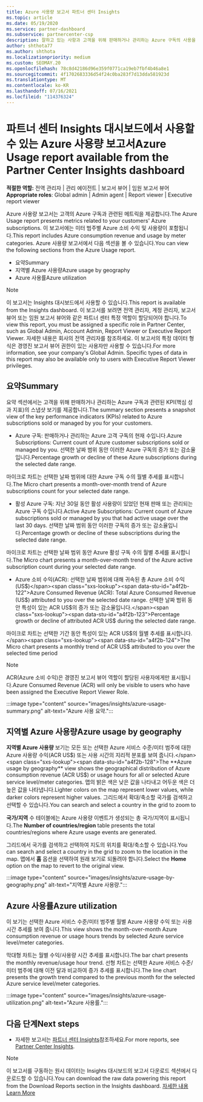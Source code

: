 ```yaml
---
title: Azure 사용량 보고서 파트너 센터 Insights
ms.topic: article
ms.date: 05/19/2020
ms.service: partner-dashboard
ms.subservice: partnercenter-csp
description: 잘하고 있는 사항과 고객을 위해 판매하거나 관리하는 Azure 구독의 사용을 개선할 수 있는 위치를 확인합니다.
author: shthota77
ms.author: shthota
ms.localizationpriority: medium
ms.custom: SEOMAY.20
ms.openlocfilehash: 78c8d42186d96e359f0771ca19eb7fbf4b46a8e1
ms.sourcegitcommit: 4f1702683336d54f24c0ba283f7d13dda581923d
ms.translationtype: MT
ms.contentlocale: ko-KR
ms.lasthandoff: 07/16/2021
ms.locfileid: "114376324"
---
```

# <a name="azure-usage-report-available-from-the-partner-center-insights-dashboard"></a><span data-ttu-id="a4f2b-103">파트너 센터 Insights 대시보드에서 사용할 수 있는 Azure 사용량 보고서</span><span class="sxs-lookup"><span data-stu-id="a4f2b-103">Azure Usage report available from the Partner Center Insights dashboard</span></span>

<span data-ttu-id="a4f2b-104">**적절한 역할:** 전역 관리자 | 관리 에이전트 | 보고서 뷰어 | 임원 보고서 뷰어</span><span class="sxs-lookup"><span data-stu-id="a4f2b-104">**Appropriate roles**: Global admin | Admin agent | Report viewer | Executive report viewer</span></span>

<span data-ttu-id="a4f2b-105">Azure 사용량 보고서는 고객의 Azure 구독과 관련된 메트릭을 제공합니다.</span><span class="sxs-lookup"><span data-stu-id="a4f2b-105">The Azure Usage report presents metrics related to your customers' Azure subscriptions.</span></span> <span data-ttu-id="a4f2b-106">이 보고서에는 미터 범주별 Azure 소비 수익 및 사용량이 포함됩니다.</span><span class="sxs-lookup"><span data-stu-id="a4f2b-106">This report includes Azure consumption revenue and usage by meter categories.</span></span> <span data-ttu-id="a4f2b-107">Azure 사용량 보고서에서 다음 섹션을 볼 수 있습니다.</span><span class="sxs-lookup"><span data-stu-id="a4f2b-107">You can view the following sections from the Azure Usage report.</span></span>

- <span data-ttu-id="a4f2b-108">요약</span><span class="sxs-lookup"><span data-stu-id="a4f2b-108">Summary</span></span>
- <span data-ttu-id="a4f2b-109">지역별 Azure 사용량</span><span class="sxs-lookup"><span data-stu-id="a4f2b-109">Azure usage by geography</span></span>
- <span data-ttu-id="a4f2b-110">Azure 사용률</span><span class="sxs-lookup"><span data-stu-id="a4f2b-110">Azure utilization</span></span>

 > [!NOTE]
 > <span data-ttu-id="a4f2b-111">이 보고서는 Insights 대시보드에서 사용할 수 있습니다.</span><span class="sxs-lookup"><span data-stu-id="a4f2b-111">This report is available from the Insights dashboard.</span></span> <span data-ttu-id="a4f2b-112">이 보고서를 보려면 전역 관리자, 계정 관리자, 보고서 뷰어 또는 임원 보고서 뷰어와 같은 파트너 센터 특정 역할이 할당되어야 합니다.</span><span class="sxs-lookup"><span data-stu-id="a4f2b-112">To view this report, you must be assigned a specific role in Partner Center, such as Global Admin, Account Admin, Report Viewer or Executive Report Viewer.</span></span> <span data-ttu-id="a4f2b-113">자세한 내용은 회사의 전역 관리자를 참조하세요. 이 보고서의 특정 데이터 형식은 경영진 보고서 뷰어 권한이 있는 사용자만 사용할 수 있습니다.</span><span class="sxs-lookup"><span data-stu-id="a4f2b-113">For more information, see your company's Global Admin. Specific types of data in this report may also be available only to users with Executive Report Viewer privileges.</span></span>

## <a name="summary"></a><span data-ttu-id="a4f2b-114">요약</span><span class="sxs-lookup"><span data-stu-id="a4f2b-114">Summary</span></span>

<span data-ttu-id="a4f2b-115">요약 섹션에서는 고객을 위해 판매하거나 관리하는 Azure 구독과 관련된 KPI(핵심 성과 지표)의 스냅샷 보기를 제공합니다.</span><span class="sxs-lookup"><span data-stu-id="a4f2b-115">The summary section presents a snapshot view of the key performance indicators (KPIs) related to Azure subscriptions sold or managed by you for your customers.</span></span>  

- <span data-ttu-id="a4f2b-116">Azure 구독: 판매하거나 관리하는 Azure 고객 구독의 현재 수입니다.</span><span class="sxs-lookup"><span data-stu-id="a4f2b-116">Azure Subscriptions: Current count of Azure customer subscriptions sold or managed by you.</span></span>
<span data-ttu-id="a4f2b-117">선택한 날짜 범위 동안 이러한 Azure 구독의 증가 또는 감소율입니다.</span><span class="sxs-lookup"><span data-stu-id="a4f2b-117">Percentage growth or decline of these Azure subscriptions during the selected date range.</span></span>

<span data-ttu-id="a4f2b-118">마이크로 차트는 선택한 날짜 범위에 대한 Azure 구독 수의 월별 추세를 표시합니다.</span><span class="sxs-lookup"><span data-stu-id="a4f2b-118">The Micro chart presents a month-over-month trend of Azure subscriptions count for your selected date range.</span></span>
- <span data-ttu-id="a4f2b-119">활성 Azure 구독: 지난 30일 동안 활성 사용량이 있었던 현재 판매 또는 관리되는 Azure 구독 수입니다.</span><span class="sxs-lookup"><span data-stu-id="a4f2b-119">Active Azure Subscriptions: Current count of Azure subscriptions sold or managed by you that had active usage over the last 30 days.</span></span>
<span data-ttu-id="a4f2b-120">선택한 날짜 범위 동안 이러한 구독의 증가 또는 감소율입니다.</span><span class="sxs-lookup"><span data-stu-id="a4f2b-120">Percentage growth or decline of these subscriptions during the selected date range.</span></span>

<span data-ttu-id="a4f2b-121">마이크로 차트는 선택한 날짜 범위 동안 Azure 활성 구독 수의 월별 추세를 표시합니다.</span><span class="sxs-lookup"><span data-stu-id="a4f2b-121">The Micro chart presents a month-over-month trend of the Azure active subscription count during your selected date range.</span></span>

- <span data-ttu-id="a4f2b-122">Azure 소비 수익(ACR): 선택한 날짜 범위에 대해 귀속된 총 Azure 소비 수익(US$)</span><span class="sxs-lookup"><span data-stu-id="a4f2b-122">Azure Consumed Revenue (ACR): Total Azure Consumed Revenue (US$) attributed to you over the selected date range.</span></span>
<span data-ttu-id="a4f2b-123">선택한 날짜 범위 동안 특성이 있는 ACR US$의 증가 또는 감소율입니다.</span><span class="sxs-lookup"><span data-stu-id="a4f2b-123">Percentage growth or decline of attributed ACR US$ during the selected date range.</span></span> 

<span data-ttu-id="a4f2b-124">마이크로 차트는 선택한 기간 동안 특성이 있는 ACR US$의 월별 추세를 표시합니다.</span><span class="sxs-lookup"><span data-stu-id="a4f2b-124">The Micro chart presents a monthly trend of ACR US$ attributed to you over the selected time period</span></span>


> [!NOTE]
 > <span data-ttu-id="a4f2b-125">ACR(Azure 소비 수익)은 경영진 보고서 뷰어 역할이 할당된 사용자에게만 표시됩니다.</span><span class="sxs-lookup"><span data-stu-id="a4f2b-125">Azure Consumed Revenue (ACR) will only be visible to users who have been assigned the Executive Report Viewer Role.</span></span>

:::image type="content" source="images/insights/azure-usage-summary.png" alt-text="Azure 사용 요약.":::

## <a name="azure-usage-by-geography"></a><span data-ttu-id="a4f2b-127">지역별 Azure 사용량</span><span class="sxs-lookup"><span data-stu-id="a4f2b-127">Azure usage by geography</span></span>

<span data-ttu-id="a4f2b-128">**지역별 Azure 사용량** 보기는 모든 또는 선택한 Azure 서비스 수준/미터 범주에 대한 Azure 사용량 수익(ACR US$) 또는 사용 시간의 지리적 분포를 보여 줍니다.</span><span class="sxs-lookup"><span data-stu-id="a4f2b-128">The **Azure usage by geography** view shows the geographical distribution of Azure consumption revenue (ACR US$) or usage hours for all or selected Azure service level/meter categories.</span></span> <span data-ttu-id="a4f2b-129">맵의 밝은 색은 낮은 값을 나타내고 어두운 색은 더 높은 값을 나타냅니다.</span><span class="sxs-lookup"><span data-stu-id="a4f2b-129">Lighter colors on the map represent lower values, while darker colors represent higher values.</span></span> <span data-ttu-id="a4f2b-130">그리드에서 확대/축소할 국가를 검색하고 선택할 수 있습니다.</span><span class="sxs-lookup"><span data-stu-id="a4f2b-130">You can search and select a country in the grid to zoom to</span></span> 

<span data-ttu-id="a4f2b-131">**국가/지역** 수 테이블에는 Azure 사용량 이벤트가 생성되는 총 국가/지역이 표시됩니다.</span><span class="sxs-lookup"><span data-stu-id="a4f2b-131">The **Number of countries/region** table presents the total countries/regions where Azure usage events are generated.</span></span>

<span data-ttu-id="a4f2b-132">그리드에서 국가를 검색하고 선택하여 지도의 위치를 확대/축소할 수 있습니다.</span><span class="sxs-lookup"><span data-stu-id="a4f2b-132">You can search and select a country in the grid to zoom to the location in the map.</span></span> <span data-ttu-id="a4f2b-133">맵에서 **홈** 옵션을 선택하여 원래 보기로 되돌려야 합니다.</span><span class="sxs-lookup"><span data-stu-id="a4f2b-133">Select the **Home** option on the map to revert to the original view.</span></span>

:::image type="content" source="images/insights/azure-usage-by-geography.png" alt-text="지역별 Azure 사용량.":::

## <a name="azure-utilization"></a><span data-ttu-id="a4f2b-135">Azure 사용률</span><span class="sxs-lookup"><span data-stu-id="a4f2b-135">Azure utilization</span></span>

<span data-ttu-id="a4f2b-136">이 보기는 선택한 Azure 서비스 수준/미터 범주별 월별 Azure 사용량 수익 또는 사용 시간 추세를 보여 줍니다.</span><span class="sxs-lookup"><span data-stu-id="a4f2b-136">This view shows the month-over-month Azure consumption revenue or usage hours trends by selected Azure service level/meter categories.</span></span> 

<span data-ttu-id="a4f2b-137">막대형 차트는 월별 수익/사용량 시간 추세를 표시합니다.</span><span class="sxs-lookup"><span data-stu-id="a4f2b-137">The bar chart presents the monthly revenue/usage hour trend.</span></span> <span data-ttu-id="a4f2b-138">선형 차트는 선택한 Azure 서비스 수준/미터 범주에 대해 이전 달과 비교하여 증가 추세를 표시합니다.</span><span class="sxs-lookup"><span data-stu-id="a4f2b-138">The line chart presents the growth trend compared to the previous month for the selected Azure service level/meter categories.</span></span>

:::image type="content" source="images/insights/azure-usage-utilization.png" alt-text="Azure 사용률.":::

## <a name="next-steps"></a><span data-ttu-id="a4f2b-140">다음 단계</span><span class="sxs-lookup"><span data-stu-id="a4f2b-140">Next steps</span></span>

- <span data-ttu-id="a4f2b-141">자세한 보고서는 [파트너 센터 Insights](partner-center-insights.md)참조하세요.</span><span class="sxs-lookup"><span data-stu-id="a4f2b-141">For more reports, see [Partner Center Insights](partner-center-insights.md).</span></span>

>[!NOTE] 
> <span data-ttu-id="a4f2b-142">이 보고서를 구동하는 원시 데이터는 Insights 대시보드의 보고서 다운로드 섹션에서 다운로드할 수 있습니다.</span><span class="sxs-lookup"><span data-stu-id="a4f2b-142">You can download the raw data powering this report from the Download Reports section in the Insights dashboard.</span></span> [<span data-ttu-id="a4f2b-143">자세한 내용</span><span class="sxs-lookup"><span data-stu-id="a4f2b-143">Learn More</span></span>](insights-download-reports.md) 
